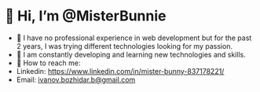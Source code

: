
# 👋 Hi, I’m @MisterBunnie
- 👀 I have no professional experience in web development but for the past 2 years, I was trying different technologies looking for my passion.
- 🌳 I am constantly developing and learning new technologies and skills.
- 🦉 How to reach me:
- Linkedin: https://www.linkedin.com/in/mister-bunny-837178221/
- Email: ivanov.bozhidar.b@gmail.com

